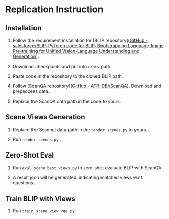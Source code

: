 # Replication Instruction

## Installation

1. Follow the requirement installation for [BLIP repository]([GitHub - salesforce/BLIP: PyTorch code for BLIP: Bootstrapping Language-Image Pre-training for Unified Vision-Language Understanding and Generation](https://github.com/salesforce/BLIP/)).

2. Download checkpoints and put into `ckpts` path.

3. Paste code in the repository to the cloned BLIP path.

4. Follow [ScanQA repository]([GitHub - ATR-DBI/ScanQA](https://github.com/ATR-DBI/ScanQA/)). Download and prepeocess data. 

5. Replace the ScanQA data path in the code to yours.

## Scene Views Generation

1. Replace the Scannet data path in the `render_scenes.py` to yours.

2. Run  `render_scenes.py`.

## Zero-Shot Eval

1. Run `eval_scene_best_views.py` to zero-shot evaluate BLIP with ScanQA.

2. A result json will be generated, indicating matched views w.r.t. questions.

## Train BLIP with Views

1. Run  `train_scene_view_vqa.py`.

